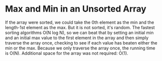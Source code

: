 # Max and Min in an Unsorted Array

If the array were sorted, we could take the 0th element as the min and
the length-1st element as the max. But it is not sorted, it's random.
The fastest sorting algorithms O(N log N), so we can beat that by
setting an initial min and an initial max value to the first element
in the array and then simply traverse the array once, checking to see if 
each value has beaten either the min or the max. Because we only traverse
the array once, the running time is O(N). Additional space for the
array was not required: O(1).



